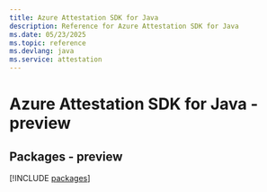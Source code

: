 ```yaml
---
title: Azure Attestation SDK for Java
description: Reference for Azure Attestation SDK for Java
ms.date: 05/23/2025
ms.topic: reference
ms.devlang: java
ms.service: attestation
---
```

# Azure Attestation SDK for Java - preview
## Packages - preview
[!INCLUDE [packages](attestation-index.md)]